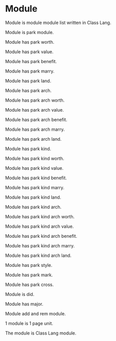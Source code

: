 # Module

Module is module module list written in Class Lang.

Module is park module.

Module has park worth.

Module has park value.

Module has park benefit.

Module has park marry.

Module has park land.

Module has park arch.

Module has park arch worth.

Module has park arch value.

Module has park arch benefit.

Module has park arch marry.

Module has park arch land.

Module has park kind.

Module has park kind worth.

Module has park kind value.

Module has park kind benefit.

Module has park kind marry.

Module has park kind land.

Module has park kind arch.

Module has park kind arch worth.

Module has park kind arch value.

Module has park kind arch benefit.

Module has park kind arch marry.

Module has park kind arch land.

Module has park style.

Module has park mark.

Module has park cross.

Module is did.

Module has major.

Module add and rem module.

1 module is 1 page unit.

The module is Class Lang module.